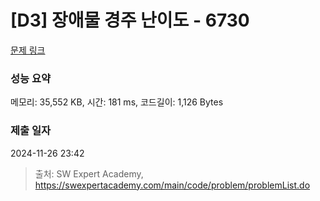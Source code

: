 # [D3] 장애물 경주 난이도 - 6730 

[문제 링크](https://swexpertacademy.com/main/code/problem/problemDetail.do?contestProbId=AWefy5x65PoDFAUh) 

### 성능 요약

메모리: 35,552 KB, 시간: 181 ms, 코드길이: 1,126 Bytes

### 제출 일자

2024-11-26 23:42



> 출처: SW Expert Academy, https://swexpertacademy.com/main/code/problem/problemList.do